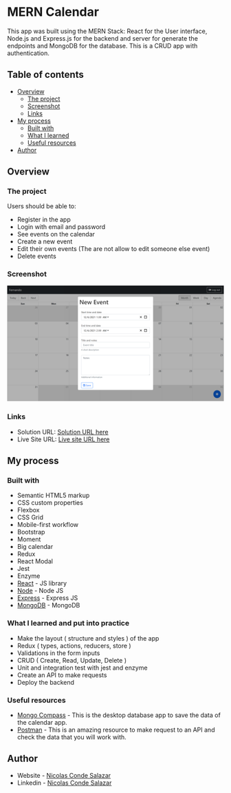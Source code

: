 # MERN Calendar

This app was built using the MERN Stack: React for the User interface, Node.js and Express.js for the backend and server for generate the endpoints and MongoDB for the database. This is a CRUD app with authentication.


## Table of contents

- [Overview](#overview)
  - [The project](#the-project)
  - [Screenshot](#screenshot)
  - [Links](#links)
- [My process](#my-process)
  - [Built with](#built-with)
  - [What I learned](#what-i-learned)
  - [Useful resources](#useful-resources)
- [Author](#author)


## Overview

### The project

Users should be able to:

- Register in the app
- Login with email and password
- See events on the calendar
- Create a new event
- Edit their own events (The are not allow to edit someone else event)
- Delete events

### Screenshot

![](./public/preview.png)

### Links

- Solution URL: [Solution URL here](https://github.com/ncondes/mern-calendar-frontend)
- Live Site URL: [Live site URL here](https://mern-calendar-ncondes.herokuapp.com/)

## My process

### Built with

- Semantic HTML5 markup
- CSS custom properties
- Flexbox
- CSS Grid
- Mobile-first workflow
- Bootstrap
- Moment
- Big calendar
- Redux
- React Modal
- Jest
- Enzyme
- [React](https://reactjs.org/) - JS library
- [Node](https://nodejs.org/en/) - Node JS
- [Express](https://expressjs.com/) - Express JS
- [MongoDB](https://www.mongodb.com/) - MongoDB

### What I learned and put into practice

- Make the layout ( structure and styles ) of the app
- Redux ( types, actions, reducers, store )
- Validations in the form inputs
- CRUD ( Create, Read, Update, Delete )
- Unit and integration test with jest and enzyme
- Create an API to make requests
- Deploy the backend

### Useful resources

- [Mongo Compass](https://www.mongodb.com/products/compass) - This is the desktop database app to save the data of the calendar app.
- [Postman](https://www.postman.com/) - This is an amazing resource to make request to an API and check the data that you will work with.


## Author

- Website - [Nicolas Conde Salazar](https://www.ncondes.com)
- Linkedin - [Nicolas Conde Salazar](https://www.linkedin.com/in/ncondes/)
